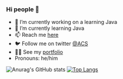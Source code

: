 ### Hi people 👋

- 🔭 I’m currently working on a learning Java
- 🌱 I’m currently learning Java 
- 📫 Reach me <a href="https://acs.bg/" target="_blank">here</a>
- 🐦 Follow me on twitter  <a href="https://twitter.com/ACS" target="_blank">@ACS</a>
- 💁‍♀️ See my <a href="https://acs.bg" target="_blank">portfolio</a>
- Pronouns: he/him

![Anurag's GitHub stats](https://github-readme-stats.vercel.app/api?usernameantonjeliazkov26&show_icons=true)
[![Top Langs](https://github-readme-stats.vercel.app/api/top-langs/?username=antonjeliazkov26&layout=compact)](https://github.com/anuraghazra/github-readme-stats)
